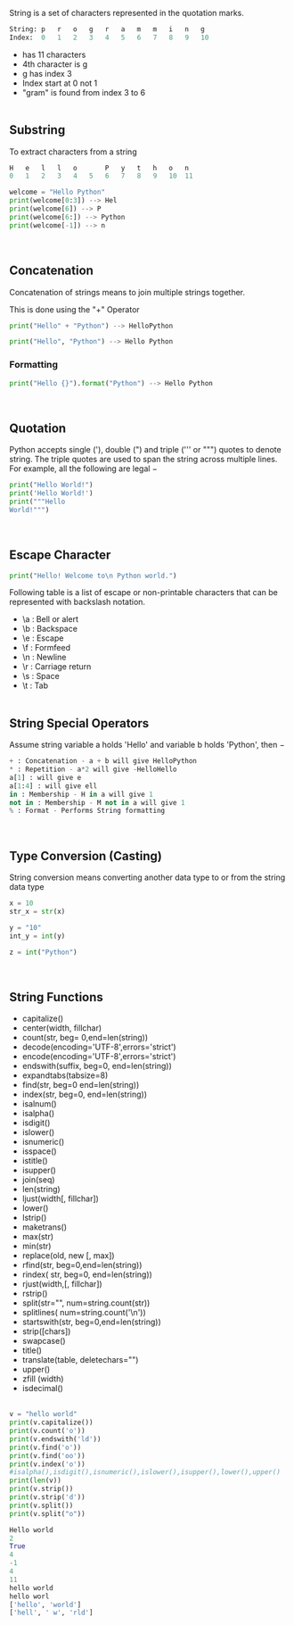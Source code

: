 
String is a set of characters represented in the quotation marks.

```python
String: p   r   o   g   r   a   m   m   i   n   g
Index:  0   1   2   3   4   5   6   7   8   9   10
```

- has 11 characters
- 4th character is g
- g has index 3
- Index start at 0 not 1
- "gram" is found from index 3 to 6
<br><br>


## Substring
To extract characters from a string
```python
H	e	l	l	o		P	y	t	h	o	n
0	1	2	3	4	5	6	7	8	9	10	11

welcome = "Hello Python"
print(welcome[0:3]) --> Hel
print(welcome[6]) --> P
print(welcome[6:]) --> Python
print(welcome[-1]) --> n
```
<br>


## Concatenation
Concatenation of strings means to join multiple strings together.

This is done using the "+" Operator
```python
print("Hello" + "Python") --> HelloPython

print("Hello", "Python") --> Hello Python
```

### Formatting
```python
print("Hello {}").format("Python") --> Hello Python
```
<br>


## Quotation
Python accepts single ('), double (") and triple (''' or """) quotes to denote string. 
The triple quotes are used to span the string across multiple lines. For example, all the following are legal −

```python
print("Hello World!")
print('Hello World!') 
print("""Hello
World!""")
```
<br>


## Escape Character
```python
print("Hello! Welcome to\n Python world.")
```

Following table is a list of escape or non-printable characters that can be represented with backslash notation.

- \a : Bell or alert
- \b : Backspace
- \e : Escape
- \f : Formfeed
- \n : Newline
- \r : Carriage return
- \s : Space
- \t : Tab
<br><br>


## String Special Operators
Assume string variable a holds 'Hello' and variable b holds 'Python', then −

```python
+ : Concatenation - a + b will give HelloPython
* : Repetition - a*2 will give -HelloHello
a[1] : will give e
a[1:4] : will give ell
in : Membership - H in a will give 1
not in : Membership - M not in a will give 1
% : Format - Performs String formatting
```
<br>


## Type Conversion (Casting)
String conversion means converting another data type to or from the string data type
```python
x = 10
str_x = str(x)

y = "10"
int_y = int(y)

z = int("Python")
```
<br>


## String Functions

*	capitalize()
*	center(width, fillchar)
*	count(str, beg= 0,end=len(string))
*	decode(encoding='UTF-8',errors='strict')
*	encode(encoding='UTF-8',errors='strict')
*	endswith(suffix, beg=0, end=len(string))
*	expandtabs(tabsize=8)
*	find(str, beg=0 end=len(string))
*	index(str, beg=0, end=len(string))
*	isalnum()
*	isalpha()
*	isdigit()
*	islower()
*	isnumeric()
*	isspace()
*	istitle()
*	isupper()
*	join(seq)
*	len(string)
*	ljust(width[, fillchar])
*	lower()
*	lstrip()
*	maketrans()
*	max(str)
*	min(str)
*	replace(old, new [, max])
*	rfind(str, beg=0,end=len(string))
*	rindex( str, beg=0, end=len(string))
*	rjust(width,[, fillchar])
*	rstrip()
*	split(str="", num=string.count(str))
*	splitlines( num=string.count('\n'))
*	startswith(str, beg=0,end=len(string))
*	strip([chars])
*	swapcase()
*	title()
*	translate(table, deletechars="")
*	upper()
*	zfill (width)
*	isdecimal() 
<br><br>


```python
v = "hello world"
print(v.capitalize())
print(v.count('o'))
print(v.endswith('ld'))
print(v.find('o'))
print(v.find('oo'))
print(v.index('o'))
#isalpha(),isdigit(),isnumeric(),islower(),isupper(),lower(),upper()
print(len(v))
print(v.strip())
print(v.strip('d'))
print(v.split())
print(v.split("o"))

Hello world
2
True
4
-1
4
11
hello world
hello worl
['hello', 'world']
['hell', ' w', 'rld']
```


<br><br>